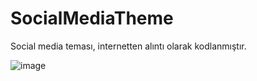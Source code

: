 # SocialMediaTheme

Social media teması, internetten alıntı olarak kodlanmıştır.

![image](https://github.com/user-attachments/assets/6cba7e63-5121-4e19-aa2d-f7a3346993a8)

